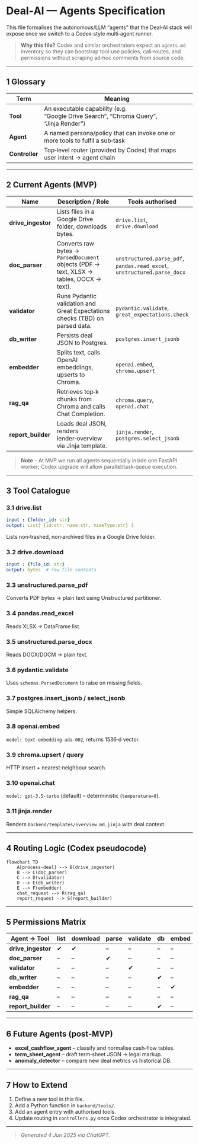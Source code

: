 # Deal‑AI — Agents Specification

This file formalises the autonomous/LLM “agents” that the Deal‑AI stack will expose once we switch to a Codex‑style multi‑agent runner.

> **Why this file?**  Codex and similar orchestrators expect an `agents.md` inventory so they can bootstrap tool‑use policies, call‑routes, and permissions without scraping ad‑hoc comments from source code.

---

## 1  Glossary

| Term           | Meaning                                                                               |
| -------------- | ------------------------------------------------------------------------------------- |
| **Tool**       | An executable capability (e.g. “Google Drive Search”, “Chroma Query”, “Jinja Render”) |
| **Agent**      | A named persona/policy that can invoke one or more tools to fulfil a sub‑task         |
| **Controller** | Top‑level router (provided by Codex) that maps user intent → agent chain              |

---

## 2  Current Agents (MVP)

| Name                | Description / Role                                                                      | Tools authorised                                                         | Triggers                         |
| ------------------- | --------------------------------------------------------------------------------------- | ------------------------------------------------------------------------ | -------------------------------- |
| **drive\_ingestor** | Lists files in a Google Drive folder, downloads bytes.                                  | `drive.list`, `drive.download`                                           | `process-deal` HTTP POST         |
| **doc\_parser**     | Converts raw bytes → `ParsedDocument` objects (PDF → text, XLSX → tables, DOCX → text). | `unstructured.parse_pdf`, `pandas.read_excel`, `unstructured.parse_docx` | downstream from `drive_ingestor` |
| **validator**       | Runs Pydantic validation and Great Expectations checks (TBD) on parsed data.            | `pydantic.validate`, `great_expectations.check`                          | after `doc_parser`               |
| **db\_writer**      | Persists deal JSON to Postgres.                                                         | `postgres.insert_jsonb`                                                  | after `validator`                |
| **embedder**        | Splits text, calls OpenAI embeddings, upserts to Chroma.                                | `openai.embed`, `chroma.upsert`                                          | after `db_writer`                |
| **rag\_qa**         | Retrieves top‑k chunks from Chroma and calls Chat Completion.                           | `chroma.query`, `openai.chat`                                            | `/chat` endpoint                 |
| **report\_builder** | Loads deal JSON, renders lender‑overview via Jinja template.                            | `jinja.render`, `postgres.select_jsonb`                                  | `/report/{deal_id}` endpoint     |

> **Note** – At MVP we run all agents sequentially inside one FastAPI worker; Codex upgrade will allow parallel/task‑queue execution.

---

## 3  Tool Catalogue

### 3.1  drive.list

```yaml
input : {folder_id: str}
output: List[ {id:str, name:str, mimeType:str} ]
```

Lists non‑trashed, non‑archived files in a Google Drive folder.

### 3.2  drive.download

```yaml
input : {file_id: str}
output: bytes  # raw file contents
```

### 3.3  unstructured.parse\_pdf

Converts PDF bytes → plain text using Unstructured partitioner.

### 3.4  pandas.read\_excel

Reads XLSX → DataFrame list.

### 3.5  unstructured.parse\_docx

Reads DOCX/DOCM → plain text.

### 3.6  pydantic.validate

Uses `schemas.ParsedDocument` to raise on missing fields.

### 3.7  postgres.insert\_jsonb / select\_jsonb

Simple SQLAlchemy helpers.

### 3.8  openai.embed

`model: text-embedding-ada-002`, returns 1536‑d vector.

### 3.9  chroma.upsert / query

HTTP insert + nearest‑neighbour search.

### 3.10  openai.chat

`model: gpt-3.5-turbo` (default) – deterministic (`temperature=0`).

### 3.11  jinja.render

Renders `backend/templates/overview.md.jinja` with deal context.

---

## 4  Routing Logic (Codex pseudocode)

```mermaid
flowchart TD
    A[process-deal] --> B(drive_ingestor)
    B --> C(doc_parser)
    C --> D(validator)
    D --> E(db_writer)
    E --> F(embedder)
    chat_request --> R(rag_qa)
    report_request --> S(report_builder)
```

---

## 5  Permissions Matrix

| Agent → Tool        | list | download | parse | validate | db | embed | query | render |
| ------------------- | ---- | -------- | ----- | -------- | -- | ----- | ----- | ------ |
| **drive\_ingestor** | ✔    | ✔        | –     | –        | –  | –     | –     | –      |
| **doc\_parser**     | –    | –        | ✔     | –        | –  | –     | –     | –      |
| **validator**       | –    | –        | –     | ✔        | –  | –     | –     | –      |
| **db\_writer**      | –    | –        | –     | –        | ✔  | –     | –     | –      |
| **embedder**        | –    | –        | –     | –        | –  | ✔     | –     | –      |
| **rag\_qa**         | –    | –        | –     | –        | –  | –     | ✔     | –      |
| **report\_builder** | –    | –        | –     | –        | ✔  | –     | –     | ✔      |

---

## 6  Future Agents (post‑MVP)

* **excel\_cashflow\_agent** – classify and normalise cash‑flow tables.
* **term\_sheet\_agent** – draft term‑sheet JSON → legal markup.
* **anomaly\_detector** – compare new deal metrics vs historical DB.

---

## 7  How to Extend

1. Define a new tool in this file.
2. Add a Python function in `backend/tools/`.
3. Add an agent entry with authorised tools.
4. Update routing in `controllers.py` once Codex orchestrator is integrated.

---

> *Generated 4 Jun 2025 via ChatGPT.*
